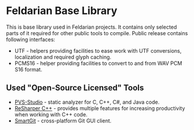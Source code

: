 # Feldarian Base Library

This is base library used in Feldarian projects.
It contains only selected parts of it required for other public tools to compile.
Public release contains following interfaces:
 * UTF - helpers providing facilities to ease work with UTF conversions, localization and required glyph caching.
 * PCMS16 - helper providing facilities to convert to and from WAV PCM S16 format.

## Used "Open-Source Licensed" Tools
 * [PVS-Studio](https://pvs-studio.com/en/pvs-studio/?utm_source=website&utm_medium=github&utm_campaign=open_source) - static analyzer for C, C++, C#, and Java code.
 * [ReSharper C++](https://www.jetbrains.com/community/opensource/#support) - provides multiple features for increasing productivity when working with C++ code.
 * [SmartGit](https://www.syntevo.com/register-non-commercial/) - cross-platform Git GUI client.
